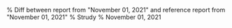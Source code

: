 % Diff between report from "November 01, 2021" and reference report from "November 01, 2021"
% Strudy
% November 01, 2021


